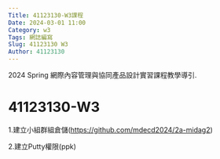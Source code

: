 ```yaml
---
Title: 41123130-W3課程 
Date: 2024-03-01 11:00
Category: w3
Tags: 網誌編寫
Slug: 41123130 W3
Author: 41123130
---
```


2024 Spring 網際內容管理與協同產品設計實習課程教學導引.

<!-- PELICAN_END_SUMMARY -->

# 41123130-W3
1.建立小組群組倉儲(https://github.com/mdecd2024/2a-midag2)

2.建立Putty權限(ppk)